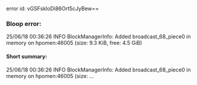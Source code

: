 error id: vGSFskloDi86Ort5cJyBew==
### Bloop error:

25/06/18 00:36:26 INFO BlockManagerInfo: Added broadcast_68_piece0 in memory on hpomen:46005 (size: 9.3 KiB, free: 4.5 GiB)
#### Short summary: 

25/06/18 00:36:26 INFO BlockManagerInfo: Added broadcast_68_piece0 in memory on hpomen:46005 (size: ...